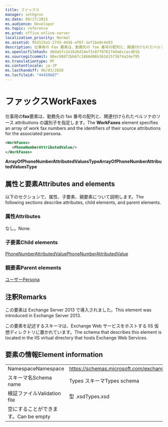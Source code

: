 ```yaml
---
title: ファックス
manager: sethgros
ms.date: 09/17/2015
ms.audience: Developer
ms.topic: reference
ms.prod: office-online-server
localization_priority: Normal
ms.assetid: 95d115a1-2743-4416-af6f-1ef1be8c4e93
description: 仕事用の Fax 要素は、勤務先の fax 番号の配列と、関連付けられたペルソナのソース attributions の識別子を指定します。
ms.openlocfilehash: d0da5fc2e1b26d14ef3c07f876174da6ccacd016
ms.sourcegitcommit: 88ec988f2bb67c1866d06b361615f3674a24e795
ms.translationtype: MT
ms.contentlocale: ja-JP
ms.lasthandoff: 06/03/2020
ms.locfileid: "44459687"
---
```

# <a name="workfaxes"></a><span data-ttu-id="74c52-103">ファックス</span><span class="sxs-lookup"><span data-stu-id="74c52-103">WorkFaxes</span></span>

<span data-ttu-id="74c52-104">仕事用の**fax**要素は、勤務先の fax 番号の配列と、関連付けられたペルソナのソース attributions の識別子を指定します。</span><span class="sxs-lookup"><span data-stu-id="74c52-104">The **WorkFaxes** element specifies an array of work fax numbers and the identifiers of their source attributions for the associated persona.</span></span> 
  
```XML
<WorkFaxes>
   <PhoneNumberAttributedValue/>
</WorkFaxes>
```

 <span data-ttu-id="74c52-105">**ArrayOfPhoneNumberAttributedValuesType**</span><span class="sxs-lookup"><span data-stu-id="74c52-105">**ArrayOfPhoneNumberAttributedValuesType**</span></span>
## <a name="attributes-and-elements"></a><span data-ttu-id="74c52-106">属性と要素</span><span class="sxs-lookup"><span data-stu-id="74c52-106">Attributes and elements</span></span>

<span data-ttu-id="74c52-107">以下のセクションで、属性、子要素、親要素について説明します。</span><span class="sxs-lookup"><span data-stu-id="74c52-107">The following sections describe attributes, child elements, and parent elements.</span></span>
  
### <a name="attributes"></a><span data-ttu-id="74c52-108">属性</span><span class="sxs-lookup"><span data-stu-id="74c52-108">Attributes</span></span>

<span data-ttu-id="74c52-109">なし。</span><span class="sxs-lookup"><span data-stu-id="74c52-109">None.</span></span>
  
### <a name="child-elements"></a><span data-ttu-id="74c52-110">子要素</span><span class="sxs-lookup"><span data-stu-id="74c52-110">Child elements</span></span>

[<span data-ttu-id="74c52-111">PhoneNumberAttributedValue</span><span class="sxs-lookup"><span data-stu-id="74c52-111">PhoneNumberAttributedValue</span></span>](phonenumberattributedvalue.md)
  
### <a name="parent-elements"></a><span data-ttu-id="74c52-112">親要素</span><span class="sxs-lookup"><span data-stu-id="74c52-112">Parent elements</span></span>

[<span data-ttu-id="74c52-113">ユーザー</span><span class="sxs-lookup"><span data-stu-id="74c52-113">Persona</span></span>](persona.md)
  
## <a name="remarks"></a><span data-ttu-id="74c52-114">注釈</span><span class="sxs-lookup"><span data-stu-id="74c52-114">Remarks</span></span>

<span data-ttu-id="74c52-115">この要素は Exchange Server 2013 で導入されました。</span><span class="sxs-lookup"><span data-stu-id="74c52-115">This element was introduced in Exchange Server 2013.</span></span>
  
<span data-ttu-id="74c52-116">この要素を記述するスキーマは、Exchange Web サービスをホストする IIS 仮想ディレクトリに置かれています。</span><span class="sxs-lookup"><span data-stu-id="74c52-116">The schema that describes this element is located in the IIS virtual directory that hosts Exchange Web Services.</span></span>
  
## <a name="element-information"></a><span data-ttu-id="74c52-117">要素の情報</span><span class="sxs-lookup"><span data-stu-id="74c52-117">Element information</span></span>

|||
|:-----|:-----|
|<span data-ttu-id="74c52-118">Namespace</span><span class="sxs-lookup"><span data-stu-id="74c52-118">Namespace</span></span>  <br/> |https://schemas.microsoft.com/exchange/services/2006/types  <br/> |
|<span data-ttu-id="74c52-119">スキーマ名</span><span class="sxs-lookup"><span data-stu-id="74c52-119">Schema name</span></span>  <br/> |<span data-ttu-id="74c52-120">Types スキーマ</span><span class="sxs-lookup"><span data-stu-id="74c52-120">Types schema</span></span>  <br/> |
|<span data-ttu-id="74c52-121">検証ファイル</span><span class="sxs-lookup"><span data-stu-id="74c52-121">Validation file</span></span>  <br/> |<span data-ttu-id="74c52-122">型 .xsd</span><span class="sxs-lookup"><span data-stu-id="74c52-122">Types.xsd</span></span>  <br/> |
|<span data-ttu-id="74c52-123">空にすることができます。</span><span class="sxs-lookup"><span data-stu-id="74c52-123">Can be empty</span></span>  <br/> ||
   


